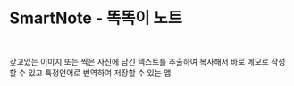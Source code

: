 # SmartNote - 똑똑이 노트

<br>

갖고있는 이미지 또는 찍은 사진에 담긴 텍스트를 추출하여 복사해서 바로 메모로 작성할 수 있고 특정언어로 번역하여 저장할 수 있는 앱
